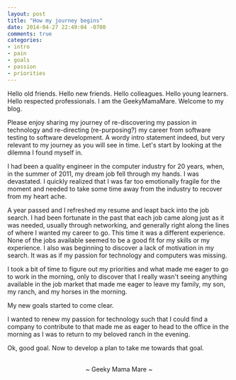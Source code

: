 ```yaml
---
layout: post
title: "How my journey begins"
date: 2014-04-27 22:49:04 -0700
comments: true
categories:
- intro
- pain
- goals
- passion
- priorities
---
```

Hello old friends.  Hello new friends.  Hello colleagues.  Hello young learners.  Hello respected professionals.  I am the GeekyMamaMare.  Welcome to my blog.

Please enjoy sharing my journey of re-discovering my passion in technology and re-directing (re-purposing?) my career from software testing to software development.  A wordy intro statement indeed, but very relevant to my journey as you will see in time.  Let's start by looking at the dilemna I found myself in.

I had been a quality engineer in the computer industry for 20 years, when, in the summer of 2011, my dream job fell through my hands.  I was devastated.  I quickly realized that I was far too emotionally fragile for the moment and needed to take some time away from the industry to recover from my heart ache.

A year passed and I refreshed my resume and leapt back into the job search.  I had been fortunate in the past that each job came along just as it was needed, usually through networking, and generally right along the lines of where I wanted my career to go.  This time it was a different experience.  None of the jobs available seemed to be a good fit for my skills or my experience.  I also was beginning to discover a lack of motivation in my search.  It was as if my passion for technology and computers was missing.

I took a bit of time to figure out my priorities and what made me eager to go to work in the morning, only to discover that I really wasn't seeing anything available in the job market that made me eager to leave my family, my son, my ranch, and my horses in the morning.

My new goals started to come clear.

I wanted to renew my passion for technology such that I could find a company to contribute to that made me as eager to head to the office in the morning as I was to return to my beloved ranch in the evening.

Ok, good goal.  Now to develop a plan to take me towards that goal.

<br>
<center>~ Geeky Mama Mare ~</center>
